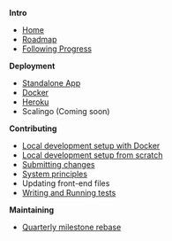 **Intro**
* [Home](/OpenTechFund/opentech.fund/wiki)
* [Roadmap](/OpenTechFund/opentech.fund/wiki/Roadmap)
* [Following Progress](/OpenTechFund/opentech.fund/wiki/Following-progress)

**Deployment**

* [Standalone App](/OpenTechFund/opentech.fund/wiki/Deployment:-Standalone-App)
* [Docker](/OpenTechFund/opentech.fund/wiki/Deployment:-Docker)
* [Heroku](/OpenTechFund/opentech.fund/wiki/Deployment:-Heroku)
* Scalingo (Coming soon)

**Contributing**

* [Local development setup with Docker](/OpenTechFund/opentech.fund/wiki/Local-development-environment-docker)
* [Local development setup from scratch](/OpenTechFund/opentech.fund/wiki/Local-development-environment-from-scratch)
* [Submitting changes](/OpenTechFund/hypha/wiki/Submitting-changes)
* [System principles](/OpenTechFund/hypha/wiki/System-principles)
* Updating front-end files
* [Writing and Running tests](/OpenTechFund/hypha/wiki/Testing)

**Maintaining**

* [Quarterly milestone rebase](https://github.com/OpenTechFund/opentech.fund/wiki/Quarterly-milestone-rebase) 

